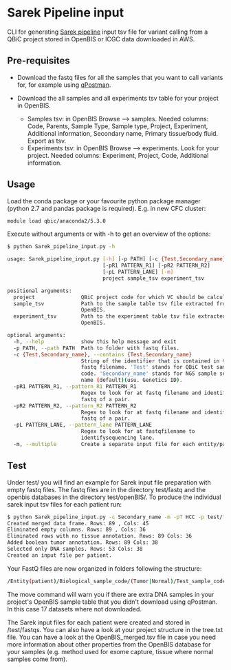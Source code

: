 # Sarek Pipeline input

CLI for generating [Sarek pipeline](https://github.com/SciLifeLab/Sarek) input tsv file
for variant calling from a QBiC project stored in OpenBIS or ICGC data downloaded in AWS.

## Pre-requisites

* Download the fastq files for all the samples that you want to call variants for,
for example using [qPostman](https://github.com/qbicsoftware/postman-cli).

* Download the all samples and all experiments tsv table for your project in OpenBIS.
  * Samples tsv: in OpenBIS Browse --> samples. Needed columns: Code, Parents,
  Sample Type, Sample type, Project, Experiment, Additional information,
  Secondary name, Primary tissue/body fluid. Export as tsv.
  * Experiments tsv: in OpenBIS Browse --> experiments. Look for your project. Needed
  columns: Experiment, Project, Code, Additional information.
  
## Usage

Load the conda package or your favourite python package manager (python 2.7 and pandas package is required). E.g. in new CFC cluster:

```bash
module load qbic/anaconda2/5.3.0
```

Execute without arguments or with -h to get an overview of the options:

```bash
$ python Sarek_pipeline_input.py -h

usage: Sarek_pipeline_input.py [-h] [-p PATH] [-c {Test,Secondary_name}]
                               [-pR1 PATTERN_R1] [-pR2 PATTERN_R2]
                               [-pL PATTERN_LANE] [-m]
                               project sample_tsv experiment_tsv

positional arguments:
  project               QBiC project code for which VC should be calculated.
  sample_tsv            Path to the sample table tsv file extracted from
                        OpenBIS.
  experiment_tsv        Path to the experiment table tsv file extracted from
                        OpenBIS.

optional arguments:
  -h, --help            show this help message and exit
  -p PATH, --path PATH  Path to folder with fastq files.
  -c {Test,Secondary_name}, --contains {Test,Secondary_name}
                        String of the identifier that is contained in the
                        fastq filename. 'Test' stands for QBiC test sample
                        code. 'Secondary_name' stands for NGS sample secondary
                        name (default)(usu. Genetics ID).
  -pR1 PATTERN_R1, --pattern_R1 PATTERN_R1
                        Regex to look for at fastq filename and identify 1st
                        fastq of a pair.
  -pR2 PATTERN_R2, --pattern_R2 PATTERN_R2
                        Regex to look for at fastq filename and identify 2nd
                        fastq of a pair.
  -pL PATTERN_LANE, --pattern_lane PATTERN_LANE
                        Regex to look for at fastqfilename to
                        identifysequencing lane.
  -m, --multiple        Create a separate input file for each entity/patient.

```

## Test

Under test/ you will find an example for Sarek input file preparation with empty fastq files.
The fastq files are in the directory test/fastq and the openbis databases in the directory test/openBIS/.
To produce the individual sarek input tsv files for each patient run:

```bash
$ python Sarek_pipeline_input.py -c Secondary_name -m -pT HCC -p test/fastas/ QMSHS test/openBIS/entity-browser-grid-sample.tsv test/openBIS/entity-browser-grid_experiments.tsv
Created merged data frame. Rows: 89 , Cols: 45
Eliminated empty columns. Rows: 89 , Cols: 36
Eliminated rows with no tissue annotation. Rows: 89 Cols: 36
Added boolean tumor annotation. Rows: 89 Cols: 38
Selected only DNA samples. Rows: 53 Cols: 38
Created an input file per patient.
```

Your FastQ files are now organized in folders following the structure:

```bash
/Entity(patient)/Biological_sample_code/(Tumor|Normal)/Test_sample_code/
```

The move command will warn you if there are extra DNA samples in your project's OpenBIS sample table that you didn't
download using qPostman. In this case 17 datasets where not downloaded.

The Sarek input files for each patient were created and stored in /test/fastqs. You can also have a look at your project
structure in the tree.txt file. You can have a look at the OpenBIS_merged.tsv file in case you need more information 
about other properties from the OpenBIS database for your samples (e.g. method used for exome capture, tissue where
normal samples come from).
